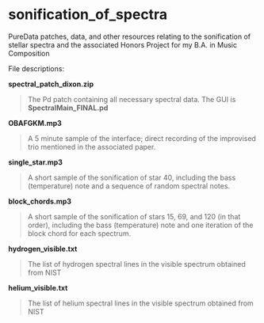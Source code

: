 # sonification_of_spectra
PureData patches, data, and other resources relating to the sonification of stellar spectra and the associated Honors Project for my B.A. in Music Composition

File descriptions:




**spectral_patch_dixon.zip**
> The Pd patch containing all necessary spectral data.
> The GUI is **SpectralMain_FINAL.pd**

**OBAFGKM.mp3**
> A 5 minute sample of the interface; direct recording of the improvised trio mentioned in the associated paper.

**single_star.mp3**
> A short sample of the sonification of star 40, including the bass (temperature) note and a sequence of random spectral notes.

**block_chords.mp3**
> A short sample of the sonification of stars 15, 69, and 120 (in that order), including the bass (temperature) note and one iteration of the block chord for each spectrum.

**hydrogen_visible.txt**
> The list of hydrogen spectral lines in the visible spectrum obtained from NIST

**helium_visible.txt**
> The list of helium spectral lines in the visible spectrum obtained from NIST

